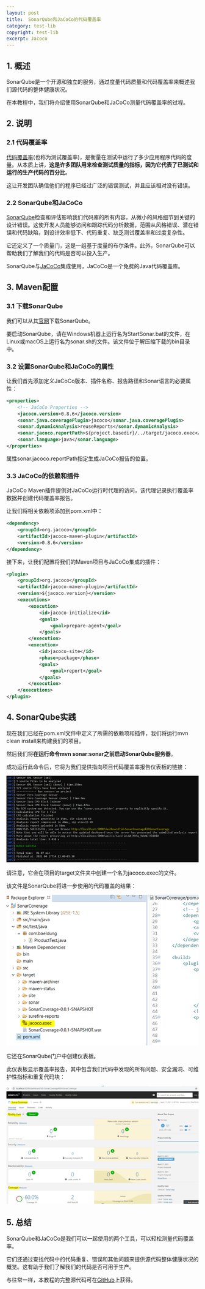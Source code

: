 ```yaml
---
layout: post
title:  SonarQube和JaCoCo的代码覆盖率
category: test-lib
copyright: test-lib
excerpt: Jacoco
---
```


## 1. 概述

SonarQube是一个开源和独立的服务，通过度量代码质量和代码覆盖率来概述我们源代码的整体健康状况。

在本教程中，我们将介绍使用SonarQube和JaCoCo测量代码覆盖率的过程。

## 2. 说明

### 2.1 代码覆盖率

[代码覆盖率](https://www.baeldung.com/cs/code-coverage)(也称为测试覆盖率)，是衡量在测试中运行了多少应用程序代码的度量。从本质上讲，**这是许多团队用来检查测试质量的指标，因为它代表了已测试和运行的生产代码的百分比**。

这让开发团队确信他们的程序已经过广泛的错误测试，并且应该相对没有错误。

### 2.2 SonarQube和JaCoCo

[SonarQube](https://www.baeldung.com/sonar-qube)检查和评估影响我们代码库的所有内容，从微小的风格细节到关键的设计错误。这使开发人员能够访问和跟踪代码分析数据，范围从风格错误、潜在错误和代码缺陷，到设计效率低下、代码重复、缺乏测试覆盖率和过度复杂性。

它还定义了一个质量门，这是一组基于度量的布尔条件。此外，SonarQube可以帮助我们了解我们的代码是否可以投入生产。

SonarQube与[JaCoCo](https://www.baeldung.com/jacoco)集成使用，JaCoCo是一个免费的Java代码覆盖库。

## 3. Maven配置

### 3.1 下载SonarQube

我们可以从其[官网](https://www.sonarqube.org/downloads/)下载SonarQube。

要启动SonarQube，请在Windows机器上运行名为StartSonar.bat的文件，在Linux或macOS上运行名为sonar.sh的文件。该文件位于解压缩下载的bin目录中。

### 3.2 设置SonarQube和JaCoCo的属性

让我们首先添加定义JaCoCo版本、插件名称、报告路径和Sonar语言的必要属性：

```xml
<properties>
    <!-- JaCoCo Properties -->
    <jacoco.version>0.8.6</jacoco.version>
    <sonar.java.coveragePlugin>jacoco</sonar.java.coveragePlugin>
    <sonar.dynamicAnalysis>reuseReports</sonar.dynamicAnalysis>
    <sonar.jacoco.reportPath>${project.basedir}/../target/jacoco.exec</sonar.jacoco.reportPath>
    <sonar.language>java</sonar.language>
</properties>
```

属性sonar.jacoco.reportPath指定生成JaCoCo报告的位置。

### 3.3 JaCoCo的依赖和插件

JaCoCo Maven插件提供对JaCoCo运行时代理的访问，该代理记录执行覆盖率数据并创建代码覆盖率报告。

让我们将相关依赖项添加到pom.xml中：

```xml
<dependency>
    <groupId>org.jacoco</groupId> 
    <artifactId>jacoco-maven-plugin</artifactId>
    <version>0.8.6</version>
</dependency>
```

接下来，让我们配置将我们的Maven项目与JaCoCo集成的插件：

```xml
<plugin>
    <groupId>org.jacoco</groupId>
    <artifactId>jacoco-maven-plugin</artifactId>
    <version>${jacoco.version}</version>
    <executions>
        <execution>
            <id>jacoco-initialize</id>
            <goals>
                <goal>prepare-agent</goal>
            </goals>
        </execution>
        <execution>
            <id>jacoco-site</id>
            <phase>package</phase>
            <goals>
                <goal>report</goal>
            </goals>
        </execution>
    </executions>
</plugin>
```

## 4. SonarQube实践

现在我们已经在pom.xml文件中定义了所需的依赖项和插件，我们将运行mvn clean install来构建我们的项目。

然后我们将**在运行命令mvn sonar:sonar之前启动SonarQube服务器**。

成功运行此命令后，它将为我们提供指向项目代码覆盖率报告仪表板的链接：

![](/assets/images/2023/test-lib/sonarqubejacoco01.png)

请注意，它会在项目的target文件夹中创建一个名为jacoco.exec的文件。

该文件是SonarQube将进一步使用的代码覆盖的结果：

![](/assets/images/2023/test-lib/sonarqubejacoco02.png)

它还在SonarQube门户中创建仪表板。

此仪表板显示覆盖率报告，其中包含我们代码中发现的所有问题、安全漏洞、可维护性指标和重复代码块：

![](/assets/images/2023/test-lib/sonarqubejacoco03.png)

## 5. 总结

SonarQube和JaCoCo是我们可以一起使用的两个工具，可以轻松测量代码覆盖率。

它们还通过查找代码中的代码重复、错误和其他问题来提供源代码整体健康状况的概览。这有助于我们了解我们的代码是否可用于生产。

与往常一样，本教程的完整源代码可在[GitHub](https://github.com/tuyucheng7/taketoday-tutorial4j/tree/master/software.test/testing-libraries-2)上获得。
